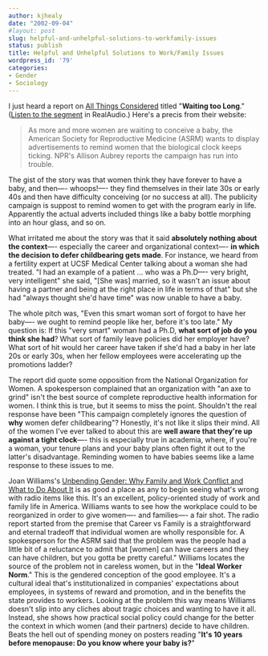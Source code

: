 ```yaml
---
author: kjhealy
date: "2002-09-04"
#layout: post
slug: helpful-and-unhelpful-solutions-to-workfamily-issues
status: publish
title: Helpful and Unhelpful Solutions to Work/Family Issues
wordpress_id: '79'
categories:
- Gender
- Sociology
---
```


I just heard a report on [All Things Considered](http://search.npr.org/cf/cmn/cmnpd01fm.cfm?PrgDate=09/04/2002&PrgID=2) titled "**Waiting too Long**." ([Listen to the segment](http://www.npr.org/ramfiles/atc/20020904.atc.03.ram) in RealAudio.) Here's a precis from their website:

> As more and more women are waiting to conceive a baby, the American Society for Reproductive Medicine (ASRM) wants to display advertisements to remind women that the biological clock keeps ticking. NPR's Allison Aubrey reports the campaign has run into trouble.

The gist of the story was that women think they have forever to have a baby, and then—- whoops!—- they find themselves in their late 30s or early 40s and then have difficulty conceiving (or no success at all). The publicity campaign is suppost to remind women to get with the program early in life. Apparently the actual adverts included things like a baby bottle morphing into an hour glass, and so on.

What irritated me about the story was that it said **absolutely nothing about the context**—- especially the career and organizational context—- **in which the decision to defer childbearing gets made**. For instance, we heard from a fertility expert at UCSF Medical Center talking about a woman she had treated. "I had an example of a patient … who was a Ph.D—- very bright, very intelligent" she said, "[She was] married, so it wasn't an issue about having a partner and being at the right place in life in terms of that" but she had "always thought she'd have time" was now unable to have a baby.

The whole pitch was, "Even this smart woman sort of forgot to have her baby—- we ought to remind people like her, before it's too late." My question is: If this "very smart" woman had a Ph.D, **what sort of job do you think she had**? What sort of family leave policies did her employer have? What sort of hit would her career have taken if she'd had a baby in her late 20s or early 30s, when her fellow employees were accelerating up the promotions ladder?

The report did quote some opposition from the National Organization for Women. A spokesperson complained that an organization with "an axe to grind" isn't the best source of complete reproductive health information for women. I think this is true, but it seems to miss the point. Shouldn't the real response have been "This campaign completely ignores the question of **why** women defer childbearing"? Honestly, it's not like it slips their mind. All of the women I've ever talked to about this are **well aware that they're up against a tight clock**—- this is especially true in academia, where, if you're a woman, your tenure plans and your baby plans often fight it out to the latter's disadvantage. Reminding women to have babies seems like a lame response to these issues to me.

Joan Williams's [Unbending Gender: Why Family and Work Conflict and What to Do About It](http://www.amazon.com/exec/obidos/ASIN/0195147146) is as good a place as any to begin seeing what's wrong with radio items like this. It's an excellent, policy-oriented study of work and family life in America. Williams wants to see how the workplace could to be reorganized in order to give women—- and families—- a fair shot. The radio report started from the premise that Career vs Family is a straightforward and eternal tradeoff that individual women are wholly responsible for. A spokesperson for the ASRM said that the problem was the people had a little bit of a reluctance to admit that [women] can have careers and they can have children, but you gotta be pretty careful." Williams locates the source of the problem not in careless women, but in the "**Ideal Worker Norm**." This is the gendered conception of the good employee. It's a cultural ideal that's institutionalized in companies' expectations about employees, in systems of reward and promotion, and in the benefits the state provides to workers. Looking at the problem this way means Williams doesn't slip into any cliches about tragic choices and wanting to have it all. Instead, she shows how practical social policy could change for the better the context in which women (and their partners) decide to have children. Beats the hell out of spending money on posters reading "**It's 10 years before menopause: Do you know where your baby is?**"
